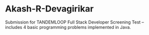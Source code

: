 # Akash-R-Devagirikar
Submission for TANDEMLOOP Full Stack Developer Screening Test – includes 4 basic programming problems implemented in Java.

